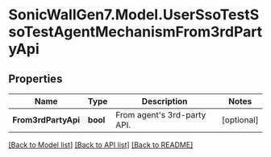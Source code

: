# SonicWallGen7.Model.UserSsoTestSsoTestAgentMechanismFrom3rdPartyApi

## Properties

Name | Type | Description | Notes
------------ | ------------- | ------------- | -------------
**From3rdPartyApi** | **bool** | From agent&#39;s 3rd-party API. | [optional] 

[[Back to Model list]](../README.md#documentation-for-models) [[Back to API list]](../README.md#documentation-for-api-endpoints) [[Back to README]](../README.md)

